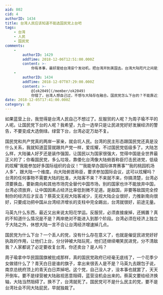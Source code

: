 ```yaml
---
aid: 802
cid: 4
authorID: 1434
title: 台湾人民应该知道不能选国民党上台吧
tags:
    - 台湾
    - 人民
    - 国民党
comments:
    -
        authorID: 1429
        addTime: 2018-12-06T12:51:00.000Z
        content: >-
            你有本事，最好是给台湾安个发动机，把台湾开到美国去。台湾大陆咫尺之间是无法隔离的。许多大陆人反对台独支持民主，与大陆人民一起去建立一个统一的民主的国家，是台湾人民唯一现实的道路。
    -
        authorID: 1434
        addTime: 2018-12-07T07:29:00.000Z
        content: >-
            @[ok2049](/member/ok2049)
            你错了，台湾人想自己过，不想与大陆存在融合。国民党怎么下台的？不能靠近大陆。一起？不可能，人家的社会不想与中国融合。
date: 2018-12-05T17:41:00.000Z
category: 水
---
```


如果蓝营上台，我觉得是台湾人民自己不想过了。反服贸的人呢？为周子瑜不平的人呢。让国民党下台的人呢？我希望，九合一选举只是让民进党好好发展经济的警告，不要变成大选倒绿。绿营下台，台湾必定万劫不复。

国民党和共产党真的两岸一家亲，就会坑人民。台湾的民主形态跟国民党还真是没什么关系，我就知道蓝营就跟共产党一样，爱炫耀，不过国民党低级多了。大陆怎么样，大陆骗人好歹还是装作强国，让国民以为国家很强大，觉得中国是全世界最正义的了；你看国民党，多么垃圾，靠倭化台湾像大陆俯首称臣打击民进党，低级的炫耀“我能参加好多国际组织的会议！”“我能举办国际体育赛事”“我的桃园机场人多”，跟大陆一个维度。向大陆俯首称臣，要求参加国际会议，这可以炫耀吗？台湾的任何事物不需要大陆的批准，大陆客不来？不来就不来，你搞清楚，台湾必须要换血，要新南向和其他市场完全替代中国市场，别的国家也许不能放弃中国，台湾必须放弃，让中国因素占经济比率低到微不足道。是敌国，非要等敌国完全控制你的经济后才反击？蔡英文无视大陆客减少，无视大陆企业很好，力推新南向很好，只要成功把中国从台湾经济增长的支柱中完全踢出，台湾就很好，前途无量。

马英九什么东西，最近又出来说太阳花学运。反服贸，必须直接废掉，还搁置？真的不知道什么情况是不是？两岸绝对不能进入到那个阶段。台湾必须在经济上独立于大陆之外，休想大陆一言不合让台湾经济增速掉几点。

国民党为什么下台？一个丢人的党，没有什么存在意义了，也就是催促民进党好好执政的作用，让他们上台，分分钟被大陆玩死，他们还继续嘲笑民进党，分不清敌我？人家都说了必定要收复台湾，你还卖台？是人吗？

周子瑜拿中华民国国旗被批成那样，真的国民党政府已经毫无底线了，一个花季少女做错什么了？青天白日是谁的旗子，拿出来很丢人是不是？马英九去跟包子说，南京总统府顶上的青天白日弄掉吧。这个党，自己没人才，没本事也就罢了，天天开倒车。要不是绿营被大陆敌视恶意阻碍，蓝营没机会出来的。蔡英文要给经济换轴，大陆当然阻碍了。换不了，台湾就死了。国民党可不是什么民主的党，要不是台湾社会不同大陆屁民，早就独裁了。
